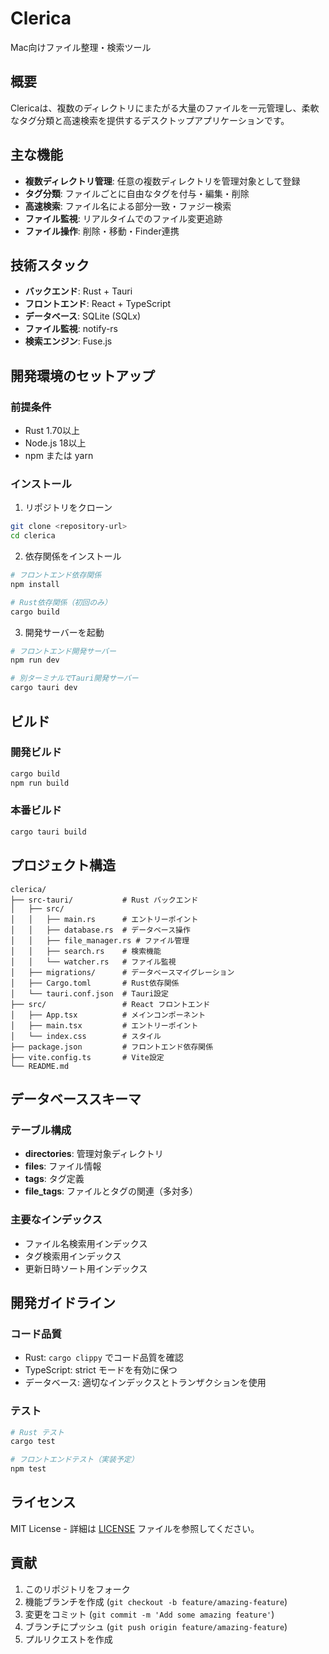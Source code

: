 # Clerica

Mac向けファイル整理・検索ツール

## 概要

Clericaは、複数のディレクトリにまたがる大量のファイルを一元管理し、柔軟なタグ分類と高速検索を提供するデスクトップアプリケーションです。

## 主な機能

- **複数ディレクトリ管理**: 任意の複数ディレクトリを管理対象として登録
- **タグ分類**: ファイルごとに自由なタグを付与・編集・削除
- **高速検索**: ファイル名による部分一致・ファジー検索
- **ファイル監視**: リアルタイムでのファイル変更追跡
- **ファイル操作**: 削除・移動・Finder連携

## 技術スタック

- **バックエンド**: Rust + Tauri
- **フロントエンド**: React + TypeScript
- **データベース**: SQLite (SQLx)
- **ファイル監視**: notify-rs
- **検索エンジン**: Fuse.js

## 開発環境のセットアップ

### 前提条件

- Rust 1.70以上
- Node.js 18以上
- npm または yarn

### インストール

1. リポジトリをクローン
```bash
git clone <repository-url>
cd clerica
```

2. 依存関係をインストール
```bash
# フロントエンド依存関係
npm install

# Rust依存関係（初回のみ）
cargo build
```

3. 開発サーバーを起動
```bash
# フロントエンド開発サーバー
npm run dev

# 別ターミナルでTauri開発サーバー
cargo tauri dev
```

## ビルド

### 開発ビルド
```bash
cargo build
npm run build
```

### 本番ビルド
```bash
cargo tauri build
```

## プロジェクト構造

```
clerica/
├── src-tauri/           # Rust バックエンド
│   ├── src/
│   │   ├── main.rs      # エントリーポイント
│   │   ├── database.rs  # データベース操作
│   │   ├── file_manager.rs # ファイル管理
│   │   ├── search.rs    # 検索機能
│   │   └── watcher.rs   # ファイル監視
│   ├── migrations/      # データベースマイグレーション
│   ├── Cargo.toml       # Rust依存関係
│   └── tauri.conf.json  # Tauri設定
├── src/                 # React フロントエンド
│   ├── App.tsx          # メインコンポーネント
│   ├── main.tsx         # エントリーポイント
│   └── index.css        # スタイル
├── package.json         # フロントエンド依存関係
├── vite.config.ts       # Vite設定
└── README.md
```

## データベーススキーマ

### テーブル構成

- **directories**: 管理対象ディレクトリ
- **files**: ファイル情報
- **tags**: タグ定義
- **file_tags**: ファイルとタグの関連（多対多）

### 主要なインデックス

- ファイル名検索用インデックス
- タグ検索用インデックス
- 更新日時ソート用インデックス

## 開発ガイドライン

### コード品質

- Rust: `cargo clippy` でコード品質を確認
- TypeScript: strict モードを有効に保つ
- データベース: 適切なインデックスとトランザクションを使用

### テスト

```bash
# Rust テスト
cargo test

# フロントエンドテスト（実装予定）
npm test
```

## ライセンス

MIT License - 詳細は [LICENSE](LICENSE) ファイルを参照してください。

## 貢献

1. このリポジトリをフォーク
2. 機能ブランチを作成 (`git checkout -b feature/amazing-feature`)
3. 変更をコミット (`git commit -m 'Add some amazing feature'`)
4. ブランチにプッシュ (`git push origin feature/amazing-feature`)
5. プルリクエストを作成
